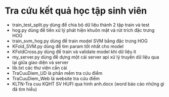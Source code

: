 # Tra cứu kết quả học tập sinh viên
- train_test_split.py dùng để chia bộ dữ liệu thành 2 tập train và test
- hog.py dùng để tiền xử lý phát hiện khuôn mặt và rút trích đặc trưng HOG
- train_svm_hog.py dùng để train model SVM bằng đặc trưng HOG
- KFold_SVM.py dùng để tìm param tốt nhất cho model
- KFoldCross.py dùng để train và validate model khi dữ liệu ít
- my_server.py dùng để dựng một cái server api xử lý truyền dữ liệu qua lại giữa giao diện và server
- lib.txt các thư viện cần cài
- TraCuuDiem_UD là phần mềm tra cứu điểm 
- TraCuuDiem_Web là website tra cứu điểm
- KLTN-Tra cuu KQHT SV HUFI qua hinh anh.docx (word báo cáo những gì đã tìm hiểu)

